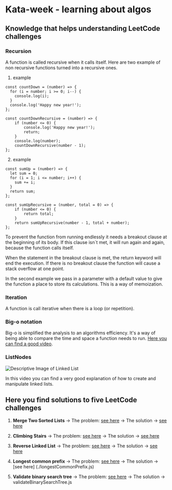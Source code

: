 # Kata-week - learning about algos
## Knowledge that helps understanding LeetCode challenges
### Recursion 
A function is called recursive when it calls itself. Here are two example of non recursive functions turned into a recursive ones.

1. example

```
const countDown = (number) => {
  for (i = number; i >= 0; i--) {
    console.log(i);
  }
  console.log('Happy new year!');
};

const countDownRecursive = (number) => {
    if (number <= 0) {
        console.log('Happy new year!');
        return;
    }
    console.log(number); 
    countDownRecursive(number - 1);
};

```

2. example

```
const sumUp = (number) => {
  let sum = 0;
  for (i = 1; i <= number; i++) {
    sum += i;
  }
  return sum;
};

const sumUpRecursive = (number, total = 0) => {
    if (number <= 0) {
        return total;
    }
    return sumUpRecursive(number - 1, total + number);
};

```

To prevent the function from running endlessly it needs a breakout clause at the beginning of its body. If this clause isn´t met, it will run again and again, because the function calls itself.

When the statement in the breakout clause is met, the return keyword will end the execution. If there is no breakout clause the function will cause a stack overflow at one point.

In the second example we pass in a parameter with a default value to give the function a place to store its calculations. This is a way of memoization.
### Iteration

A function is call iterative when there is a loop (or repetition).

### Big-o notation 

Big-o is simplified the analysis to an algorithms efficiency. It's a way of being able to compare the time and space a function needs to run. [Here you can find a good video](https://www.youtube.com/watch?v=itn09C2ZB9Y).

### ListNodes 

![Descriptive Image of Linked List](https://media.geeksforgeeks.org/wp-content/cdn-uploads/gq/2013/03/Linkedlist.png)

In this video you can find a very good explanation of how to create and manipulate linked lists.



## Here you find solutions to five LeetCode challenges

1. **Merge Two Sorted Lists** -> The problem: [see here](https://leetcode.com/problems/merge-two-sorted-lists/) -> The solution -> [see here](./mergeTwoSortedLists.js)


2. **Climbing Stairs** -> The problem: [see here](https://leetcode.com/problems/climbing-stairs/) -> The solution -> [see here](./mergeTwoSortedLists.js)



3. **Reverse Linked List** -> The problem: [see here](https://leetcode.com/problems/reverse-linked-list/) -> The solution -> [see here](./reverseLinkedList.js)


4. **Longest common prefix** -> The problem: [see here](https://leetcode.com/problems/longest-common-prefix/) -> The solution -> [see here] (./longestCommonPrefix.js)


5. **Validate binary search tree** -> The problem: [see here](https://leetcode.com/problems/validate-binary-search-tree/) -> The solution -> validateBinarySearchTree.js

